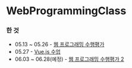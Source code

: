 # WebProgrammingClass

### 한 것
* 05.13 ~ 05.26 - [웹 프로그래밍 수행평가](https://github.com/Junhong0209/WebProgrammingClass/tree/main/WebProgramming_Test)
* 05.27 - [Vue.js 수업](https://github.com/Junhong0209/WebProgrammingClass/tree/main/vuetest)
* 06.03 ~ 06.28(예정) - [웹 프로그래밍 수행평가 2]()

